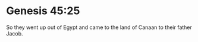 # Genesis 45:25

So they went up out of Egypt and came to the land of Canaan to their father Jacob.
